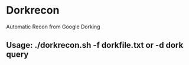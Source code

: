 # Dorkrecon
Automatic Recon from Google Dorking
## Usage: ./dorkrecon.sh -f dorkfile.txt or  -d dork query


